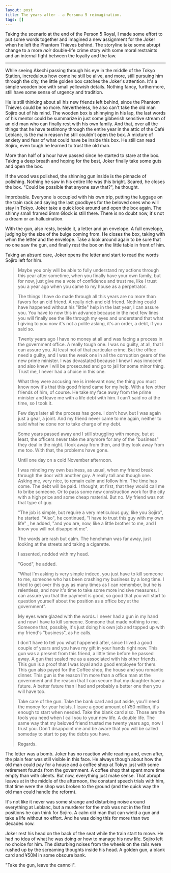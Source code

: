 ```yaml
---
layout: post
title: The years after - a Persona 5 reimagination.
tags: []
---
```


Taking the scenario at the end of the Person 5 Royal, I made some effort to put some words together and imagined a new assignment for the Joker when he left the Phantom Thieves behind. The storyline take some abrupt change to a more *noir* double-life crime story with some moral restraints and an internal fight between the loyalty and the law.

***

While seeing Akechi passing through his eye in the middle of the Tokyo Station, incredulous how come he still be alive, and more, still pursuing him through the city, the little golden box catches the Joker's attention. It's a simple wooden box with small yellowish details. Nothing fancy, furthermore, still have some sense of urgency and tradition.

He is still thinking about all his new friends left behind, since the Phantom Thieves could be no more. Nevertheless, he also can't take the old man Sojiro out of his mind. The wooden box is shinnying in his lap, the last words of his mentor could be summarize in just some gibberish sensitive stream of an old man who can finally rest with his own family. And that, over all the things that he have testimony through the entire year in the attic of the Café Leblanc, is the main reason he still couldn't open the box. A mixture of anxiety and fear of what could have be inside this box. He still can read Sojiro, even tough he learned to trust the old man.

More than half of a hour have passed since he started to stare at the box. Taking a deep breath and hoping for the best, Joker finally take some guts and open the box.

If the wood was polished, the shinning gun inside is the pinnacle of polishing. Nothing he saw in his entire life was this bright. Scared, he closes the box. "Could be possible that anyone saw that?", he thought.

Improbable. Everyone is occupied with his own trip, putting the luggage on the train rack and saying the last goodbyes for the beloved ones who will stay in Tokyo. Joker take a quick look around and open the box again. The shinny small framed 9mm Glock is still there. There is no doubt now, it's not a dream or an hallucination.

With the gun, also rests, beside it, a letter and an envelope. A full envelope, judging by the size of the bulge coming from. He closes the box, taking with whim the letter and the envelope. Take a look around again to be sure that no one saw the gun, and finally rest the box on the little table in front of him.

Taking an absurd care, Joker opens the letter and start to read the words Sojiro left for him.

> Maybe you only will be able to fully understand my actions through this year after sometime, when you finally have your own family, but for now, just give me a vote of confidence and trust me, like I trust you a year ago when you came to my house as a perpetrator. 
>
> The things I have do made through all this years are no more than favors for an old friend. A really rich and old friend. Nothing could have happened without his "little" help in the last year, I can assure you. You have to now this in advance because in the next few lines you will finally  see the life through my eyes and understand that what I giving to you now it's not a polite asking, it's an order, a debt, if you said so.
>
> Twenty years ago I have no money at all and was facing a process in the government office. A really tough one. I was no guilty, at all, that I can assure you. At least not of that particular crime. But the office need a guilty, and I was the weak one in all the corruption gears of the new prime minister. I was devastated because I knew I was innocent and also knew I will be prosecuted and go to jail for some minor thing. Trust me, I never had a choice in this one.
>
> What they were accusing me is irrelevant now, the thing you must know now it's that this good friend came for my help. With a few other friends of him, of course. He take my face away from the prime minister and leave me with a life debt with him. I can't said no at the time, so I took it.
>
> Few days later all the process has gone. I don't how, but I was again just a gear, a joint. And my friend never came to me again, neither to said what he done nor to take charge of  my debt.
>
> Some years passed away and I still struggling with money, but at least, the officers never take me anymore for any of the "business" they deal in the night. I look away from then, and they look away from me too. With that, the problems have gone. 
>
> Until one day on a cold November afternoon.
>
> I was minding my own business, as usual, when my friend break through the door with another guy. A really tall and though one. Asking me, very nice, to remain calm and follow him. The time has come. The debt will be paid. I thought, at first, that they would call me to bribe someone. Or to pass some new construction work for the city with a high price and some cheap material. But no. My friend was not that type of guy.
>
> "The job is simple, but require a very meticulous guy, like you Sojiro", he started. "Also", he continued, "I have to trust this guy with my own life" , he added, "and you are, now, like a little brother to me, and I know you will not disappoint me".
>
> The words are rash but calm. The henchman was far away, just looking at the streets and taking a cigarette.
>
> I assented, nodded with my head.
>
> "Good", he added.
>
> "What I'm asking is very simple indeed, you just have to kill someone to me, someone who has been crashing my business by a long time. I tried to get over this guy as many times as I can remember, but he is relentless, and now it's time to take some more incisive measures. I can assure you that the payment is good, so good that you will start to question yourself about the position as a office boy at the government".
>
> My eyes were glazed with the words. I never had a gun in my hand and now I have to kill someone. Someone that made nothing to me. Someone that, possibly, it's just doing his own job and topped up with my friend's "business", as he calls.
>
> I don't have to tell you what happened after, since I lived a good couple of years and you have my gift in your hands right now. This gun was a present from this friend, a little time before he passed away. A gun that sealed me as a associated with his other friends. This gun is a proof that I was loyal and a good employee for them. This gun also payed for the Coffee shop, the house and you romantic dinner. This gun is the reason I'm more than a office man at the government and the reason that I can secure that my daughter have a future. A better future than I had and probably a better one then you will have too.
>
> Take care of the gun. Take the bank card and put aside, you'll need the money for your heists. I leave a good amount of ¥50 million, it's enough to start when needed. Take the blank card also. Those are the tools you need when I call you to your new life. A double life. The same way that my beloved friend trusted me twenty years ago, now I trust you. Don't disappoint me and be aware that you will be called someday to start to pay the debts you have.
>
> Regards.

The letter was a bomb. Joker has no reaction while reading and, even after, the plain fear was still visible in this face. He always though about how the old man could pay for a house and a coffee shop at Tokyo just with some retirement founds from the government. A coffee shop that spent more time empty than with clients. But now, everything just make sense. That abrupt leaves at in the middle of the afternoon, the constant speech trials with him, that time were the shop was broken to the ground (and the quick way the old man could handle the reform).

It's not like it never was some strange and disturbing noise around everything at Leblanc, but a murderer for the mob was not in the first positions he can think for Sojiro. A calm old man that can wield a gun and take a life without no effort. And he was doing this for more than two decades now.

Joker rest his head on the back of the seat while the train start to move. He had no idea of what he was doing or how to manage his new life. Sojiro left no choice for him. The disturbing noises from the wheels on the rails were rushed up by the screaming thoughts inside his head. A golden gun, a blank card and ¥50M in some obscure bank.

"Take the gun, leave the cannoli".

